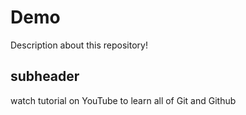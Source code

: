 # Demo
Description about this repository!

## subheader

watch tutorial on YouTube to learn all of Git and Github 


